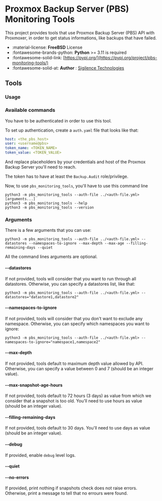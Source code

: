 # Proxmox Backup Server (PBS) Monitoring Tools

This project provides tools that use Proxmox Backup Server (PBS) API with Proxmoxer, in order to get status informations, like backups that have failed.

<!-- more -->

<div class="grid cards" markdown>

- :material-license: __FreeBSD__ License
- :fontawesome-brands-python: __Python__ >= 3.11 is required
- :fontawesome-solid-link: [https://pypi.org/](https://pypi.org/project/pbs-monitoring-tools/)
- :fontawesome-solid-at: __Author__ : [Sigilence Technologies](https://pypi.org/user/Sigilence/)

</div>

## Tools

### Usage

### Available commands

You have to be authenticated in order to use this tool.

To set up authentication, create a `auth.yaml` file that looks like that:

```yaml
host: <the_pbs_host>
user: <username@pbs>
token_name: <TOKEN_NAME>
token_value: <TOKEN_VALUE>
```

And replace placeholders by your credentials and host of the Proxmox Backup Server you'll need to reach.

The token has to have at least the `Backup.Audit` role/privilege.

Now, to use `pbs_monitoring_tools`, you'll have to use this command line

```shell
python3 -m pbs_monitoring_tools --auth-file ../<auth-file.yml> [arguments...]
python3 -m pbs_monitoring_tools --help
python3 -m pbs_monitoring_tools --version
```

### Arguments

There is a few arguments that you can use:

```shell
python3 -m pbs_monitoring_tools --auth-file ../<auth-file.yml> --datastores --namespaces-to-ignore --max-depth --max-age --filling-remaining-days --quiet
```

All the command lines arguments are optional.


#### --datastores

If not provided, tools will consider that you want to run through all datastores. Otherwise, you can specify a datastores list, like that:

```shell
python3 -m pbs_monitoring_tools --auth-file ../<auth-file.yml> --datastores="datastore1,datastore2"
```

#### --namespaces-to-ignore

If not provided, tools will consider that you don't want to exclude any namespace. Otherwise, you can specify which namespaces you want to ignore:

```shell
python3 -m pbs_monitoring_tools --auth-file ../<auth-file.yml> --namespaces-to-ignore="namespace1,namespace2"
```

#### --max-depth

If not provided, tools default to maximum depth value allowed by API. Otherwise, you can specify a value between 0 and 7 (should be an integer value).

#### --max-snapshot-age-hours

If not provided, tools default to 72 hours (3 days) as value from which we consider that a snapshot is too old. You'll need to use hours as value (should be an integer value).

#### --filling-remaining-days

If not provided, tools default to 30 days. You'll need to use days as value (should be an integer value).

#### --debug

If provided, enable `debug` level logs.

#### --quiet

#### --no-errors

If provided, print nothing if snapshots check does not raise errors. Otherwise, print a message to tell that no errours were found.
